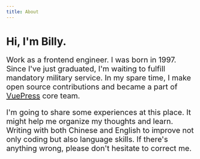 ```yaml
---
title: About
---
```


# Hi, I'm Billy.

Work as a frontend engineer. I was born in 1997. Since I've just graduated, I'm waiting to fulfill mandatory military service. In my spare time, I make open source contributions and became a part of [VuePress](https://github.com/vuejs/vuepress) core team.

I'm going to share some experiences at this place. It might help me organize my thoughts and learn. Writing with both Chinese and English to improve not only coding but also language skills. If there's anything wrong, please don't hesitate to correct me.

<br/>
<br/>
<br/>

<GetStarted/>

<style scoped>
p{
    font-size:20px;
}
</style>
